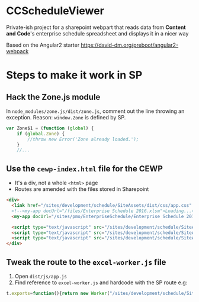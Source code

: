 # CCScheduleViewer

Private-ish project for a sharepoint webpart that reads data from **Content and Code**'s 
enterprise schedule spreadsheet and displays it in a nicer way

Based on the Angular2 starter https://david-dm.org/preboot/angular2-webpack

# Steps to make it work in SP

## Hack the Zone.js module

In `node_modules/zone.js/dist/zone.js`, comment out the line throwing an exception. Reason: `window.Zone` is defined by SP.

```javascript
var Zone$1 = (function (global) {
    if (global.Zone) {
        //throw new Error('Zone already loaded.');
    }
    //...
```



## Use the `cewp-index.html` file for the CEWP

* It's a div, not a whole `<html>` page
* Routes are amended with the files stored in Sharepoint

```html
<div>
  <link href="/sites/development/schedule/SiteAssets/dist/css/app.css" rel="stylesheet">
  <!--<my-app docUrl="/files/Enterprise Schedule 2016.xlsm">Loading...</my-app>-->
  <my-app docUrl="/sites/pmo/EnterpriseSchedule/Enterprise Schedule 2016.xlsm">Loading...</my-app>

  <script type="text/javascript" src="/sites/development/schedule/SiteAssets/dist/js/polyfills.js"></script>
  <script type="text/javascript" src="/sites/development/schedule/SiteAssets/dist/js/vendor.js"></script>
  <script type="text/javascript" src="/sites/development/schedule/SiteAssets/dist/js/app.js"></script>
</div>
```

## Tweak the route to the `excel-worker.js` file

1. Open `dist/js/app.js`
2. Find reference to `excel-worker.js` and hardcode with the SP route e.g:
```javascript
t.exports=function(){return new Worker("/sites/development/schedule/SiteAssets/dist/excel-worker.js")}
```



